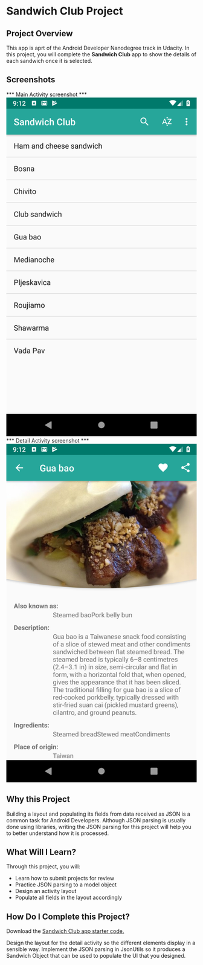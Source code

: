 # Sandwich Club Project 


## Project Overview
This app is aprt of the Android Developer Nanodegree track in Udacity.
In this project, you will complete the **Sandwich Club** app to
show the details of each sandwich once it is selected.

## Screenshots
*** Main Activity screenshot ***
![Main Activity screenshot showing the list of sandwiches and the app UI](screenshots/activity_main.png)
*** Detail Activity screenshot ***
![Detail Activity screenshot showing the sandwich detail and the customized UI](screenshots/activity_detail.png)

## Why this Project

Building a layout and populating its fields from data received as JSON
is a common task for Android Developers. Although JSON parsing is usually
done using libraries, writing the JSON parsing for  this project will
help you to better understand how it is processed.

## What Will I Learn?
Through this project, you will:
- Learn how to submit projects for review
- Practice JSON parsing to a model object
- Design an activity layout
- Populate all fields in the layout accordingly

## How Do I Complete this Project?
Download the [Sandwich Club app starter code.](https://github.com/udacity/sandwich-club-starter-code)

Design the layout for the detail activity so the different elements
display in a sensible way. Implement the JSON parsing in JsonUtils so it
produces a Sandwich Object that can be used to populate the UI that you designed.
